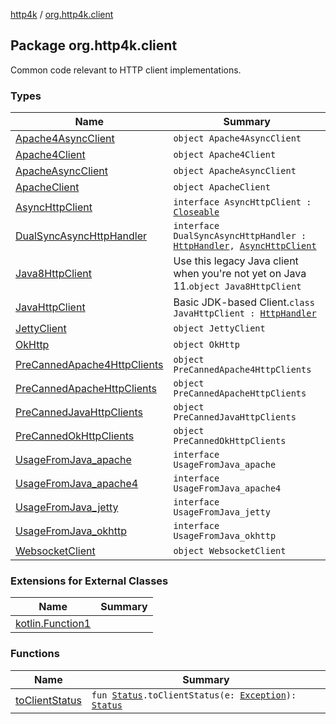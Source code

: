 [http4k](../index.md) / [org.http4k.client](./index.md)

## Package org.http4k.client

Common code relevant to HTTP client implementations.

### Types

| Name | Summary |
|---|---|
| [Apache4AsyncClient](-apache4-async-client/index.md) | `object Apache4AsyncClient` |
| [Apache4Client](-apache4-client/index.md) | `object Apache4Client` |
| [ApacheAsyncClient](-apache-async-client/index.md) | `object ApacheAsyncClient` |
| [ApacheClient](-apache-client/index.md) | `object ApacheClient` |
| [AsyncHttpClient](-async-http-client/index.md) | `interface AsyncHttpClient : `[`Closeable`](https://docs.oracle.com/javase/9/docs/api/java/io/Closeable.html) |
| [DualSyncAsyncHttpHandler](-dual-sync-async-http-handler.md) | `interface DualSyncAsyncHttpHandler : `[`HttpHandler`](../org.http4k.core/-http-handler.md)`, `[`AsyncHttpClient`](-async-http-client/index.md) |
| [Java8HttpClient](-java8-http-client/index.md) | Use this legacy Java client when you're not yet on Java 11.`object Java8HttpClient` |
| [JavaHttpClient](-java-http-client/index.md) | Basic JDK-based Client.`class JavaHttpClient : `[`HttpHandler`](../org.http4k.core/-http-handler.md) |
| [JettyClient](-jetty-client/index.md) | `object JettyClient` |
| [OkHttp](-ok-http/index.md) | `object OkHttp` |
| [PreCannedApache4HttpClients](-pre-canned-apache4-http-clients/index.md) | `object PreCannedApache4HttpClients` |
| [PreCannedApacheHttpClients](-pre-canned-apache-http-clients/index.md) | `object PreCannedApacheHttpClients` |
| [PreCannedJavaHttpClients](-pre-canned-java-http-clients/index.md) | `object PreCannedJavaHttpClients` |
| [PreCannedOkHttpClients](-pre-canned-ok-http-clients/index.md) | `object PreCannedOkHttpClients` |
| [UsageFromJava_apache](-usage-from-java_apache/index.md) | `interface UsageFromJava_apache` |
| [UsageFromJava_apache4](-usage-from-java_apache4/index.md) | `interface UsageFromJava_apache4` |
| [UsageFromJava_jetty](-usage-from-java_jetty/index.md) | `interface UsageFromJava_jetty` |
| [UsageFromJava_okhttp](-usage-from-java_okhttp/index.md) | `interface UsageFromJava_okhttp` |
| [WebsocketClient](-websocket-client/index.md) | `object WebsocketClient` |

### Extensions for External Classes

| Name | Summary |
|---|---|
| [kotlin.Function1](kotlin.-function1/index.md) |  |

### Functions

| Name | Summary |
|---|---|
| [toClientStatus](to-client-status.md) | `fun `[`Status`](../org.http4k.core/-status/index.md)`.toClientStatus(e: `[`Exception`](https://kotlinlang.org/api/latest/jvm/stdlib/kotlin/-exception/index.html)`): `[`Status`](../org.http4k.core/-status/index.md) |

